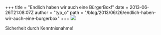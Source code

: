 +++
title = "Endlich haben wir auch eine BürgerBox!"
date = 2013-06-26T21:08:07Z
author = "typ_o"
path = "/blog/2013/06/26/endlich-haben-wir-auch-eine-burgerbox"
+++
[![](/media/bndkl.jpg)](/media/bndgr.jpg)

Sicherheit durch Kenntnisnahme!
